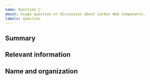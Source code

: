 ```yaml
---
name: Question 🤔
about: Usage question or discussion about Carbon Web Components.
labels: question
---
```


<!--

Hi there! 👋 Hope everything is going okay using projects from Carbon Web Components.
It looks like you might have a question about our work, so we wanted to
share a couple resources that you could use if you haven't tried them yet 🙂.

If you're an IBMer, we have a couple of Slack channels available across all IBM
Workspaces:

- #carbon-web-components for questions about the Carbon Web Components
- #carbon-design-system for questions about the Carbon Design System

If these resources don't work out, help us out by filling out a couple of
details below!

-->

## Summary

## Relevant information

## Name and organization

<!-- Provide as much useful information as you can -->
